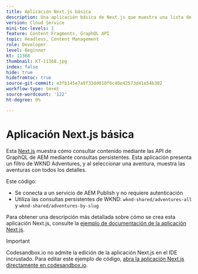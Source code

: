 ```yaml
---
title: Aplicación Next.js básica
description: Una aplicación básica de Next.js que muestra una lista de las aventuras de WKND y sus detalles
version: Cloud Service
mini-toc-levels: 1
feature: Content Fragments, GraphQL API
topic: Headless, Content Management
role: Developer
level: Beginner
kt: 11368
thumbnail: KT-11368.jpg
index: false
hide: true
hidefromtoc: true
source-git-commit: e3fb145e7a9f33dd010f6c40e42573d41e54b302
workflow-type: tm+mt
source-wordcount: '122'
ht-degree: 0%

---
```



# Aplicación Next.js básica

Esta [Next.js](https://nextjs.org/) muestra cómo consultar contenido mediante las API de GraphQL de AEM mediante consultas persistentes. Esta aplicación presenta un filtro de WKND Adventures, y al seleccionar una aventura, muestra las aventuras con todos los detalles.

Este código:

+ Se conecta a un servicio de AEM Publish y no requiere autenticación
+ Utiliza las consultas persistentes de WKND: `wknd-shared/adventures-all` y `wknd-shared/adventures-by-slug`

Para obtener una descripción más detallada sobre cómo se crea esta aplicación Next.js, consulte la [ejemplo de documentación de la aplicación Next.js](../example-apps/next-js.md).

>[!IMPORTANT]
>
> Codesandbox.io no admite la edición de la aplicación Next.js en el IDE incrustado. Para editar este ejemplo de código, [abra la aplicación Next.js directamente en codesandbox.io](https://codesandbox.io/s/wknd-next-js-app-3n6zdv).
